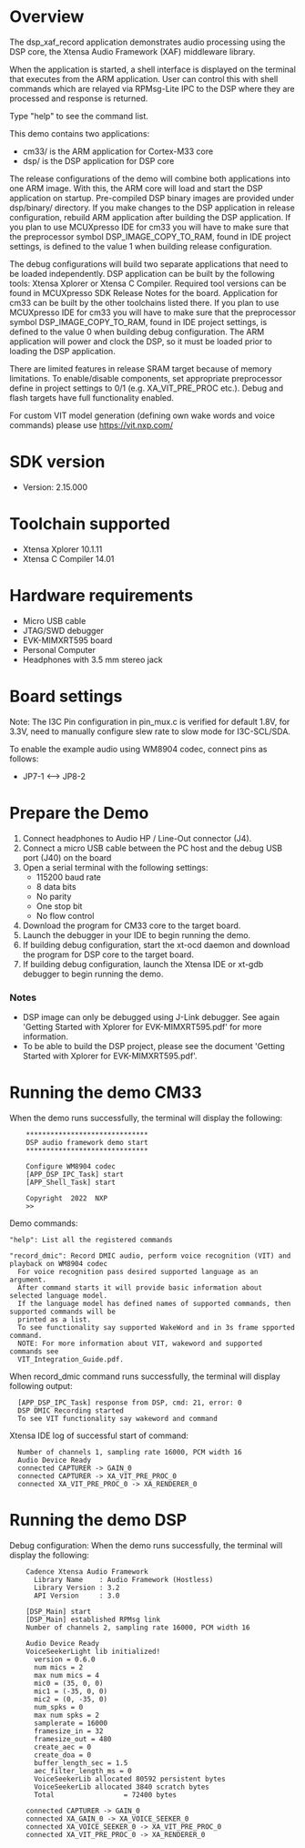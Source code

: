 Overview
========
The dsp_xaf_record application demonstrates audio processing using the DSP core,
the Xtensa Audio Framework (XAF) middleware library.

When the application is started, a shell interface is displayed on the terminal
that executes from the ARM application. User can control this with shell
commands which are relayed via RPMsg-Lite IPC to the DSP where they are
processed and response is returned.

Type "help" to see the command list.

This demo contains two applications:
- cm33/ is the ARM application for Cortex-M33 core
- dsp/ is the DSP application for DSP core

The release configurations of the demo will combine both applications into one ARM
image. With this, the ARM core will load and start the DSP application on
startup. Pre-compiled DSP binary images are provided under dsp/binary/ directory.
If you make changes to the DSP application in release configuration, rebuild
ARM application after building the DSP application.
If you plan to use MCUXpresso IDE for cm33 you will have to make sure that
the preprocessor symbol DSP_IMAGE_COPY_TO_RAM, found in IDE project settings,
is defined to the value 1 when building release configuration.

The debug configurations will build two separate applications that need to be
loaded independently. DSP application can be built by the following tools:
Xtensa Xplorer or Xtensa C Compiler. Required tool versions can be found
in MCUXpresso SDK Release Notes for the board. Application for cm33 can be built
by the other toolchains listed there. If you plan to use MCUXpresso IDE for cm33
you will have to make sure that the preprocessor symbol DSP_IMAGE_COPY_TO_RAM,
found in IDE project settings, is defined to the value 0 when building debug configuration.
The ARM application will power and clock the DSP, so it must be loaded prior to
loading the DSP application.

There are limited features in release SRAM target because of memory limitations. To enable/disable components,
set appropriate preprocessor define in project settings to 0/1 (e.g. XA_VIT_PRE_PROC etc.).
Debug and flash targets have full functionality enabled.

For custom VIT model generation (defining own wake words and voice commands) please use https://vit.nxp.com/


SDK version
===========
- Version: 2.15.000

Toolchain supported
===================
- Xtensa Xplorer  10.1.11
- Xtensa C Compiler  14.01

Hardware requirements
=====================
- Micro USB cable
- JTAG/SWD debugger
- EVK-MIMXRT595 board
- Personal Computer
- Headphones with 3.5 mm stereo jack

Board settings
==============
Note: The I3C Pin configuration in pin_mux.c is verified for default 1.8V, for 3.3V,
need to manually configure slew rate to slow mode for I3C-SCL/SDA.

To enable the example audio using WM8904 codec, connect pins as follows:
- JP7-1        <-->        JP8-2

Prepare the Demo
================
1. Connect headphones to Audio HP / Line-Out connector (J4).
2. Connect a micro USB cable between the PC host and the debug USB port (J40) on the board
3. Open a serial terminal with the following settings:
    - 115200 baud rate
    - 8 data bits
    - No parity
    - One stop bit
    - No flow control
4. Download the program for CM33 core to the target board.
5. Launch the debugger in your IDE to begin running the demo.
6. If building debug configuration, start the xt-ocd daemon and download the program for DSP core
   to the target board.
7. If building debug configuration, launch the Xtensa IDE or xt-gdb debugger to
begin running the demo.

### Notes
- DSP image can only be debugged using J-Link debugger.  See again
'Getting Started with Xplorer for EVK-MIMXRT595.pdf' for more information.
- To be able to build the DSP project, please see the document
'Getting Started with Xplorer for EVK-MIMXRT595.pdf'.

Running the demo CM33
=====================
When the demo runs successfully, the terminal will display the following:
```
    ******************************
    DSP audio framework demo start
    ******************************

    Configure WM8904 codec
    [APP_DSP_IPC_Task] start
    [APP_Shell_Task] start

    Copyright  2022  NXP
    >>
```

Demo commands:
```
"help": List all the registered commands

"record_dmic": Record DMIC audio, perform voice recognition (VIT) and playback on WM8904 codec
  For voice recognition pass desired supported language as an argument.
  After command starts it will provide basic information about selected language model.
  If the language model has defined names of supported commands, then supported commands will be
  printed as a list.
  To see functionality say supported WakeWord and in 3s frame spported command.
  NOTE: For more information about VIT, wakeword and supported commands see
  VIT_Integration_Guide.pdf.
```

When record_dmic command runs successfully, the terminal will display following output:
```
  [APP_DSP_IPC_Task] response from DSP, cmd: 21, error: 0
  DSP DMIC Recording started
  To see VIT functionality say wakeword and command
```

Xtensa IDE log of successful start of command:
```
  Number of channels 1, sampling rate 16000, PCM width 16
  Audio Device Ready
  connected CAPTURER -> GAIN_0
  connected CAPTURER -> XA_VIT_PRE_PROC_0
  connected XA_VIT_PRE_PROC_0 -> XA_RENDERER_0
```

Running the demo DSP
====================
Debug configuration:
When the demo runs successfully, the terminal will display the following:
```
    Cadence Xtensa Audio Framework
      Library Name    : Audio Framework (Hostless)
      Library Version : 3.2
      API Version     : 3.0

    [DSP_Main] start
    [DSP_Main] established RPMsg link
    Number of channels 2, sampling rate 16000, PCM width 16

    Audio Device Ready
    VoiceSeekerLight lib initialized!
      version = 0.6.0
      num mics = 2
      max num mics = 4
      mic0 = (35, 0, 0)
      mic1 = (-35, 0, 0)
      mic2 = (0, -35, 0)
      num_spks = 0
      max num spks = 2
      samplerate = 16000
      framesize_in = 32
      framesize_out = 480
      create_aec = 0
      create_doa = 0
      buffer_length_sec = 1.5
      aec_filter_length_ms = 0
      VoiceSeekerLib allocated 80592 persistent bytes
      VoiceSeekerLib allocated 3840 scratch bytes
      Total                 = 72400 bytes

    connected CAPTURER -> GAIN_0
    connected XA_GAIN_0 -> XA_VOICE_SEEKER_0
    connected XA_VOICE_SEEKER_0 -> XA_VIT_PRE_PROC_0
    connected XA_VIT_PRE_PROC_0 -> XA_RENDERER_0
```

